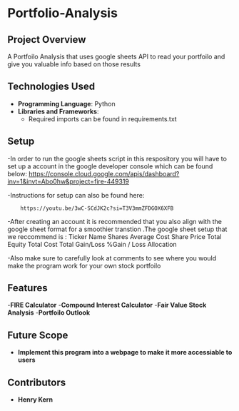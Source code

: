 # Portfolio-Analysis

## Project Overview
A Portfoilo Analysis that uses google sheets API to read your portfoilo and give you valuable info based on those results

## Technologies Used
- **Programming Language**: Python
- **Libraries and Frameworks**: 
  - Required imports can be found in requirements.txt

## Setup
-In order to run the google sheets script in this respository you will have to set up a account in the google developer console which can be found below:
                      https://console.cloud.google.com/apis/dashboard?inv=1&invt=Abo0hw&project=fire-449319

-Instructions for setup can also be found here:

        https://youtu.be/3wC-SCdJK2c?si=T3V3mmZFDGOX6XFB

-After creating an account it is recommended that you also align with the google sheet format for a smoothier transtion .The google sheet setup that we reccommend is :
              Ticker	Name	Shares	Average Cost	Share Price	Total Equity	Total Cost	Total Gain/Loss	%Gain / Loss	Allocation	


-Also make sure to carefully look at comments to see where you would make the program work for your own stock portfoilo

## Features
-**FIRE Calculator**
-**Compound Interest Calculator**
-**Fair Value Stock Analysis**
-**Portfoilo Outlook**

## Future Scope
- **Implement this program into a webpage to make it more accessiable to users**


## Contributors
- **Henry Kern**
  
